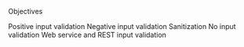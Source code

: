 Objectives

Positive input validation
Negative input validation
Sanitization
No input validation
Web service and REST input validation
